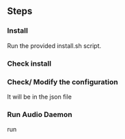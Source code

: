 ## Steps ##

### Install ###

Run the provided install.sh script.

### Check install ###

### Check/ Modify the configuration ###

It will be in the json file

### Run Audio Daemon ###

run

